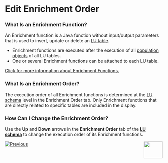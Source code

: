 # Edit Enrichment Order

### What Is an Enrichment Function?
An Enrichment function is a Java function without input/output parameters that is used to insert, update or delete an [LU table](/articles/06_LU_tables/01_LU_tables_overview.md).
* Enrichment functions are executed after the execution of all [population objects](/articles/07_table_population/01_table_population_overview.md) of  all LU tables. 
* One or several Enrichment functions can be attached to each LU table.

[Click for more information about Enrichment Functions. ](/articles/10_enrichment_function/01_enrichment_function_overview.md)

### What Is an Enrichment Order?
The execution order of all Enrichment functions is determined at the [LU schema](/articles/03_logical_units/03_LU_schema_window.md) level in the Enrichment Order tab. Only Enrichment functions that are directly related to specific tables are included in the display.

### How Can I Change the Enrichment Order? 
Use the **Up** and **Down** arrows in the **Enrichment Order** tab of the [**LU schema**](/articles/03_logical_units/03_LU_schema_window.md) to change the execution order of its Enrichment functions. 


[![Previous](/articles/images/Previous.png)](/articles/03_logical_units/13_disable_enable_populations_in_schema.md)[<img align="right" width="60" height="54" src="/articles/images/Next.png">](/articles/03_logical_units/15_LU_schema_edit_reference_tab.md)
